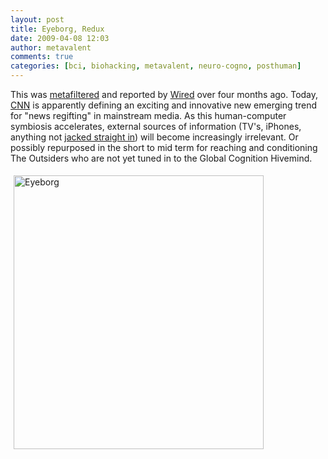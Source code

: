 ```yaml
---
layout: post
title: Eyeborg, Redux
date: 2009-04-08 12:03
author: metavalent
comments: true
categories: [bci, biohacking, metavalent, neuro-cogno, posthuman]
---
```

<p>This was <a href="http://www.metafilter.com/77406/Eyeborg">metafiltered</a> and reported by <a href="http://blog.wired.com/gadgets/2008/12/eye-spy-filmmak.html">Wired</a> over four months ago. Today, <a href="http://www.cnn.com/2009/HEALTH/04/08/bionic.body/index.html">CNN</a> is apparently defining an exciting and innovative new emerging trend for &quot;news regifting&quot; in mainstream media. As this human-computer symbiosis accelerates, external sources of information (TV's, iPhones, anything not <a href="http://metavalent.com/?p=969">jacked straight in</a>) will become increasingly irrelevant. Or possibly repurposed in the short to mid term for reaching and conditioning The Outsiders who are not yet tuned in to the Global Cognition Hivemind.</p>
<p><a href="http://www.metafilter.com/77406/Eyeborg"><img height="438" border="0" style="margin:5px;" loading="lazy" width="400" alt="Eyeborg" src="http://metavalent.com/assets/images/eyeborg_660x.jpg" /></a></p>

